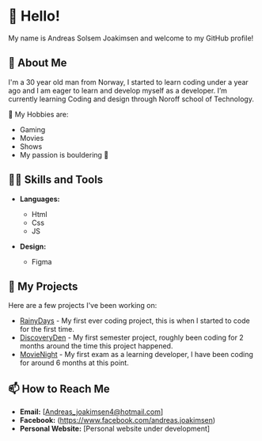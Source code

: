 # 👋 Hello! 
  My name is Andreas Solsem Joakimsen and welcome to my GitHub profile!

## 🌱 About Me
  I'm a 30 year old man from Norway, I started to learn coding under a year ago and I am eager to learn and develop myself as a developer.
  I’m currently learning Coding and design through Noroff school of Technology.

 💬 My Hobbies are:
   * Gaming
   * Movies
   * Shows
   * My passion is bouldering 🧗

## 🧑‍💻 Skills and Tools
- **Languages:**
    * Html
    * Css
    * JS
      
- **Design:** 
    * Figma

## 🔭 My Projects
Here are a few projects I've been working on:
- [RainyDays](https://github.com/Andreasjoa23/Rainydays) - My first ever coding project, this is when I started to code for the first time.
- [DiscoveryDen](https://github.com/Andreasjoa23/Semester-Project-1-Andreas) - My first semester project, roughly been coding for 2 months around the time this project happened.
- [MovieNight](https://github.com/NoroffFEU/FED1-PE1-Andreasjoa23) - My first exam as a learning developer, I have been coding for around 6 months at this point.

## 📫 How to Reach Me
- **Email:** [Andreas_joakimsen4@hotmail.com]
- **Facebook:** (https://www.facebook.com/andreas.joakimsen)
- **Personal Website:** [Personal website under development]
